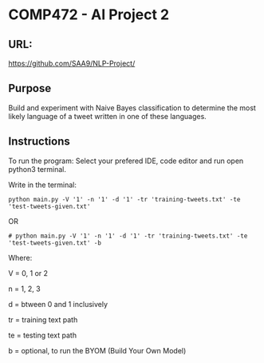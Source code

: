 # COMP472 - AI Project 2

## URL: 
https://github.com/SAA9/NLP-Project/

## Purpose
Build and experiment with Naive Bayes classification to determine the most likely language of a tweet written in one of these languages.

## Instructions 
To run the program: 
Select your prefered IDE, code editor and run open python3 terminal.

Write in the terminal: 
```
python main.py -V '1' -n '1' -d '1' -tr 'training-tweets.txt' -te 'test-tweets-given.txt'
```
OR 
```
# python main.py -V '1' -n '1' -d '1' -tr 'training-tweets.txt' -te 'test-tweets-given.txt' -b 
```

Where:

V = 0, 1 or 2

n = 1, 2, 3

d = btween 0 and 1 inclusively

tr = training text path

te = testing text path

b = optional, to run the BYOM (Build Your Own Model)
